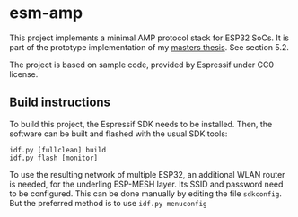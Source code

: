 # esm-amp

This project implements a minimal AMP protocol stack for ESP32 SoCs. It is part of the prototype implementation of my [masters thesis](https://github.com/joschal/thesis). See section 5.2.

The project is based on sample code, provided by Espressif under CC0 license.

## Build instructions

To build this project, the Espressif SDK needs to be installed. Then, the software can be built and flashed with the usual SDK tools:

```
idf.py [fullclean] build
idf.py flash [monitor]
```

To use the resulting network of multiple ESP32, an additional WLAN router is needed, for the underling ESP-MESH layer. Its SSID and password need to be configured. This can be done manually by editing the file `sdkconfig`. But the preferred method is to use `idf.py menuconfig`
